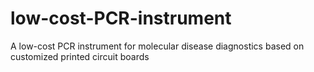 # low-cost-PCR-instrument
A low-cost PCR instrument for molecular disease diagnostics based on customized printed circuit boards
